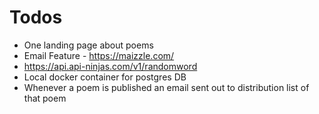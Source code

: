 # Todos

- One landing page about poems
- Email Feature - https://maizzle.com/
- https://api.api-ninjas.com/v1/randomword
- Local docker container for postgres DB
- Whenever a poem is published an email sent out to distribution list of that poem
